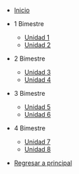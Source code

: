 
- [Inicio](4-secundaria/inicio)

- 1 Bimestre

  - [Unidad 1](4-secundaria/unidad-1.md)
  - [Unidad 2](4-secundaria/unidad-2.md)

- 2 Bimestre 

  - [Unidad 3](4-secundaria/unidad-3.md)
  - [Unidad 4](4-secundaria/unidad-4.md)

- 3 Bimestre

  - [Unidad 5](4-secundaria/unidad-5.md)
  - [Unidad 6](4-secundaria/unidad-6.md)

- 4 Bimestre

  - [Unidad 7](4-secundaria/unidad-7.md)
  - [Unidad 8](4-secundaria/unidad-8.md)

- [Regresar a principal](/)


